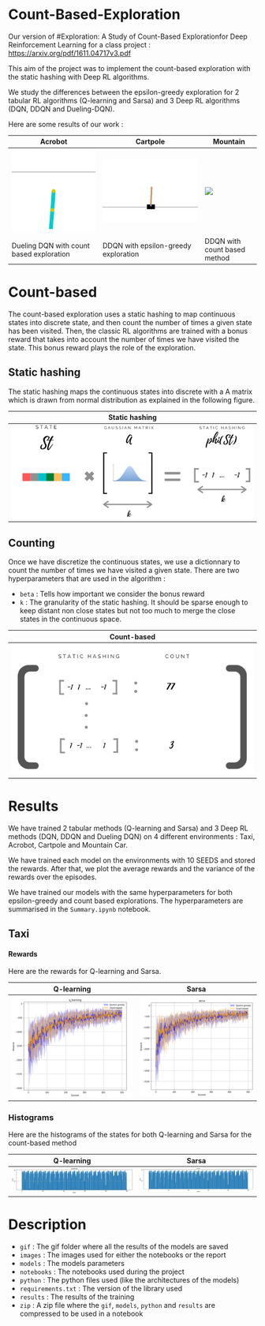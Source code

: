# Count-Based-Exploration
Our version of #Exploration: A Study of Count-Based Explorationfor Deep Reinforcement Learning for a class project : https://arxiv.org/pdf/1611.04717v3.pdf

This aim of the project was to implement the count-based exploration with the static hashing with Deep RL algorithms. 

We study the differences between the epsilon-greedy exploration for 2 tabular RL algorithms (Q-learning and Sarsa) and 3 Deep RL algorithms (DQN, DDQN and Dueling-DQN). 

Here are some results of our work : 

| Acrobot | Cartpole | Mountain | 
|---| --- | --- |
| ![](/gif/acrobot/dueling_dqn/count_based.gif) | ![](/gif/cartpole/ddqn/epsilon_greedy.gif) | ![](/gif/mountain/ddqn/count_based.gif)   |
| Dueling DQN with count based exploration | DDQN with epsilon-greedy exploration  | DDQN with count based method | 


# Count-based 

The count-based exploration uses a static hashing to map continuous states into discrete state, and then count the number of times a given state has been visited. 
Then, the classic RL algorithms are trained with a bonus reward that takes into account the number of times we have visited the state. This bonus reward plays the role of the exploration. 



## Static hashing

The static hashing maps the continuous states into discrete with a A matrix which is drawn from normal distribution as explained in the following figure. 


| Static hashing |  
|---| 
| ![](/images/static_hashing_logo.png) | 




## Counting 

Once we have discretize the continuous states, we use a dictionnary to count the number of times we have visited a given state. There are two hyperparameters that are used in the algorithm : 
- `beta` : Tells how important we consider the bonus reward
- `k` : The granularity of the static hashing. It should be sparse enough to keep distant non close states but not too much to merge the close states in the continuous space. 


| Count-based |  
|---| 
| ![](/images/count_based_logo.png) | 


# Results 

We have trained 2 tabular methods (Q-learning and Sarsa) and 3 Deep RL methods (DQN, DDQN and Dueling DQN) on 4 different environments : Taxi, Acrobot, Cartpole and Mountain Car. 

We have trained each model on the environments with 10 SEEDS and stored the rewards. After that, we plot the average rewards and the variance of the rewards over the episodes. 

We have trained our models with the same hyperparameters for both epsilon-greedy and count based explorations. The hyperparameters are summarised in the `Summary.ipynb` notebook. 


## Taxi 

#### Rewards

Here are the rewards for Q-learning and Sarsa. 

| Q-learning | Sarsa |  
|---| --- | 
| ![](/images/taxi_q_learning.png) | ![](/images/taxi_sarsa.png) | 
 
### Histograms 

Here are the histograms of the states for both Q-learning and Sarsa for the count-based method 

| Q-learning | Sarsa |  
|---| --- | 
| ![](/images/taxi_state_q_learning.png) | ![](/images/taxi_state_sarsa.png) | 


























# Description 

- `gif` : The gif folder where all the results of the models are saved
- `images` : The images used for either the notebooks or the report
- `models` : The models parameters 
- `notebooks` : The notebooks used during the project
- `python` : The python files used (like the architectures of the models)
- `requirements.txt` : The version of the library used
- `results` : The results of the training 
- `zip` : A zip file where the `gif`, `models`, `python` and `results` are compressed to be used in a notebook











